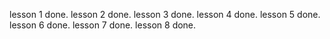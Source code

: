 lesson 1 done.
lesson 2 done.
lesson 3 done.
lesson 4 done.
lesson 5 done.
lesson 6 done.
lesson 7 done.
lesson 8 done.